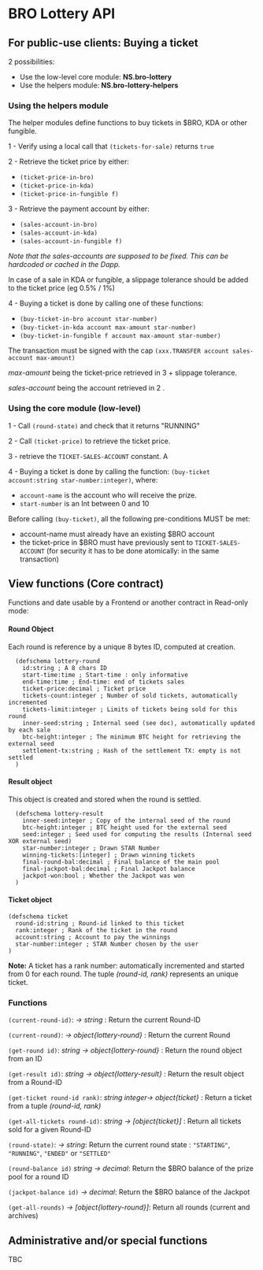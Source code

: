 # BRO Lottery API

## For public-use clients: Buying a ticket

2 possibilities:
  - Use the low-level core module: **NS.bro-lottery**
  - Use the helpers module: **NS.bro-lottery-helpers**

### Using the helpers module

The helper modules define functions to buy tickets in $BRO, KDA or other fungible.

1 - Verify using a local call that ```(tickets-for-sale)``` returns ```true```

2 - Retrieve the ticket price by either:
  - ```(ticket-price-in-bro)```
  - ```(ticket-price-in-kda)```
  - ```(ticket-price-in-fungible f)```

3 - Retrieve the payment account by either:
  - ```(sales-account-in-bro)```
  - ```(sales-account-in-kda)```
  - ```(sales-account-in-fungible f)```

*Note that the sales-accounts are supposed to be fixed. This can be hardcoded or cached in the Dapp.*

In case of a sale in KDA or fungible, a slippage tolerance should be added to the ticket price (eg 0.5% / 1%)


4 - Buying a ticket is done by calling one of these functions:
  - ```(buy-ticket-in-bro account star-number)```
  - ```(buy-ticket-in-kda account max-amount star-number)```
  - ```(buy-ticket-in-fungible f account max-amount star-number)```

The transaction must be signed with the cap `(xxx.TRANSFER account sales-account max-amount)`

*max-amount* being the ticket-price retrieved in 3 + slippage tolerance.

*sales-account* being the account retrieved in 2 .


### Using the core module (low-level)

1 - Call ```(round-state)``` and check that it returns "RUNNING"

2 - Call ```(ticket-price)``` to retrieve the ticket price.

3 - retrieve the ```TICKET-SALES-ACCOUNT``` constant. A

4 - Buying a ticket is done by calling the function: ```(buy-ticket account:string star-number:integer)```, where:
  - ```account-name``` is the account who will receive the prize.
  - ```start-number``` is an Int between 0 and 10

Before calling ```(buy-ticket)```, all the following pre-conditions MUST be met:
  - account-name must already have an existing $BRO account
  - the ticket-price in $BRO must have previously sent to ```TICKET-SALES-ACCOUNT``` (for security it has to be done atomically: in the same transaction)


## View functions (Core contract)
Functions and date usable by a Frontend or another contract in Read-only mode:

#### Round Object
Each round is reference by a unique 8 bytes ID, computed at creation.

```pact
  (defschema lottery-round
    id:string ; A 8 chars ID
    start-time:time ; Start-time : only informative
    end-time:time ; End-time: end of tickets sales
    ticket-price:decimal ; Ticket price
    tickets-count:integer ; Number of sold tickets, automatically incremented
    tickets-limit:integer ; Limits of tickets being sold for this round
    inner-seed:string ; Internal seed (see doc), automatically updated by each sale
    btc-height:integer ; The minimum BTC height for retrieving the external seed
    settlement-tx:string ; Hash of the settlement TX: empty is not settled
  )
```

#### Result object

This object is created and stored when the round is settled.

```pact
  (defschema lottery-result
    inner-seed:integer ; Copy of the internal seed of the round
    btc-height:integer ; BTC height used for the external seed
    seed:integer ; Seed used for computing the results (Internal seed XOR external seed)
    star-number:integer ; Drawn STAR Number
    winning-tickets:[integer] ; Drawn winning tickets
    final-round-bal:decimal ; Final balance of the main pool
    final-jackpot-bal:decimal ; Final Jackpot balance
    jackpot-won:bool ; Whether the Jackpot was won
  )
```

#### Ticket object
```pact
(defschema ticket
  round-id:string ; Round-id linked to this ticket
  rank:integer ; Rank of the ticket in the round
  account:string ; Account to pay the winnings
  star-number:integer ; STAR Number chosen by the user
)
```

**Note:** A ticket has a rank number: automatically incremented and started from 0 for each round.
The tuple *(round-id, rank)* represents an unique ticket.

### Functions

`(current-round-id)`: *-> string* : Return the current Round-ID

`(current-round)`: *-> object{lottery-round}* : Return the current Round

`(get-round id)`: *string -> object{lottery-round}* : Return the round object from an ID

`(get-result id)`: *string -> object{lottery-result}* : Return the result object from a Round-ID

`(get-ticket round-id rank)`: *string integer-> object{ticket}* : Return a ticket from a tuple *(round-id, rank)*

`(get-all-tickets round-id)`: *string -> [object{ticket}]* : Return all tickets sold for a given Round-ID

`(round-state)`: *-> string*: Return the current round state : `"STARTING"`, `"RUNNING"`, `"ENDED"` or `"SETTLED"`

`(round-balance id)` *string -> decimal*: Return the $BRO balance of the prize pool for a round ID

`(jackpot-balance id)` *-> decimal*: Return the $BRO balance of the Jackpot

`(get-all-rounds)` *-> [object{lottery-round}]*: Return all rounds (current and archives)








## Administrative and/or special functions

TBC
